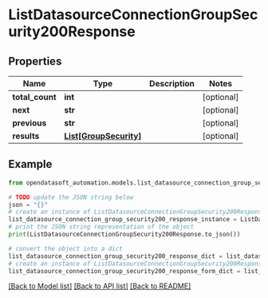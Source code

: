 # ListDatasourceConnectionGroupSecurity200Response


## Properties

Name | Type | Description | Notes
------------ | ------------- | ------------- | -------------
**total_count** | **int** |  | [optional] 
**next** | **str** |  | [optional] 
**previous** | **str** |  | [optional] 
**results** | [**List[GroupSecurity]**](GroupSecurity.md) |  | [optional] 

## Example

```python
from opendatasoft_automation.models.list_datasource_connection_group_security200_response import ListDatasourceConnectionGroupSecurity200Response

# TODO update the JSON string below
json = "{}"
# create an instance of ListDatasourceConnectionGroupSecurity200Response from a JSON string
list_datasource_connection_group_security200_response_instance = ListDatasourceConnectionGroupSecurity200Response.from_json(json)
# print the JSON string representation of the object
print(ListDatasourceConnectionGroupSecurity200Response.to_json())

# convert the object into a dict
list_datasource_connection_group_security200_response_dict = list_datasource_connection_group_security200_response_instance.to_dict()
# create an instance of ListDatasourceConnectionGroupSecurity200Response from a dict
list_datasource_connection_group_security200_response_form_dict = list_datasource_connection_group_security200_response.from_dict(list_datasource_connection_group_security200_response_dict)
```
[[Back to Model list]](../README.md#documentation-for-models) [[Back to API list]](../README.md#documentation-for-api-endpoints) [[Back to README]](../README.md)


